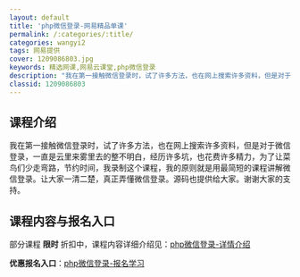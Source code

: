```yaml
---
layout: default
title: 'php微信登录-网易精品单课'
permalink: /:categories/:title/
categories: wangyi2
tags: 网易提供
cover: 1209086803.jpg
keywords: 精选网课,网易云课堂,php微信登录
description: "我在第一接触微信登录时，试了许多方法，也在网上搜索许多资料，但是对于微信登录，一直是云里来雾里去的整不明白，经历许多坑，也花费许多精力，为了让菜鸟们少走弯路，节约时间，我录制这个课程，我的原"
classid: 1209086803
---
```


## 课程介绍

我在第一接触微信登录时，试了许多方法，也在网上搜索许多资料，但是对于微信登录，一直是云里来雾里去的整不明白，经历许多坑，也花费许多精力，为了让菜鸟们少走弯路，节约时间，我录制这个课程，我的原则就是用最简短的课程讲解微信登录。让大家一清二楚，真正弄懂微信登录。源码也提供给大家。谢谢大家的支持。

## 课程内容与报名入口

部分课程 **限时** 折扣中，课程内容详细介绍见：[php微信登录-详情介绍](https://study.163.com/course/introduction/1209086803.htm?share=1&shareId=1025206652&utm_campaign=share&utm_medium=iphoneShare&utm_source=&utm_u=1025206652)

**优惠报名入口**：[php微信登录-报名学习](https://study.163.com/course/introduction/1209086803.htm?share=1&shareId=1025206652&utm_campaign=share&utm_medium=iphoneShare&utm_source=&utm_u=1025206652)

